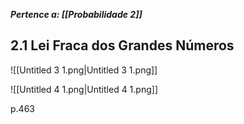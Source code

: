 ***Pertence a: [[Probabilidade 2]]***
## 2.1 Lei Fraca dos Grandes Números
 
 ![[Untitled 3 1.png|Untitled 3 1.png]]
 
 ![[Untitled 4 1.png|Untitled 4 1.png]]
 
 p.463